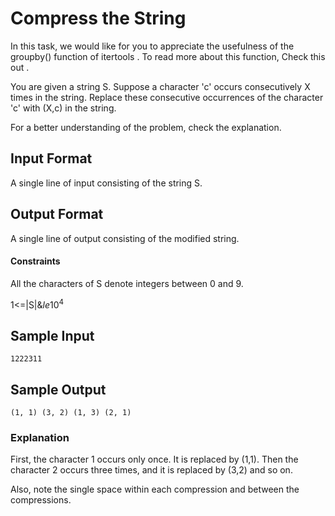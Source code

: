 # Compress the String

In this task, we would like for you to appreciate the usefulness of the groupby() function of itertools . To read more about this function, Check this out .

You are given a string S. Suppose a character 'c' occurs consecutively X times in the string. Replace these consecutive occurrences of the character 'c' with \(X,c\) in the string.

For a better understanding of the problem, check the explanation.

## Input Format

A single line of input consisting of the string S.

## Output Format

A single line of output consisting of the modified string.

#### Constraints

All the characters of S denote integers between 0 and 9.

1\<=|S|$\&le$10<sup>4</sup>
## Sample Input
```
1222311
```
## Sample Output
```
(1, 1) (3, 2) (1, 3) (2, 1)
```
### Explanation

First, the character 1 occurs only once. It is replaced by \(1,1\). Then the character 2 occurs three times, and it is replaced by \(3,2\) and so on.

Also, note the single space within each compression and between the compressions.
